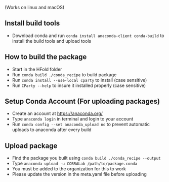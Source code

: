 (Works on linux and macOS)

## Install build tools
- Download conda and run `conda install anaconda-client conda-build` to install the build tools and upload tools

## How to build the package
- Start in the HFold folder
- Run `conda build ./conda_recipe` to build package
- Run `conda install --use-local cparty` to install (case sensitive)
- Run `CParty --help` to insure it installed properly (case sensitive)

## Setup Conda Account (For uploading packages)
- Create an account at https://anaconda.org/
- Type `anaconda login` in terminal and login to your account
- Run `conda config --set anaconda_upload no` to prevent automatic uploads to anaconda after every build

## Upload package
- Find the package you built using `conda build ./conda_recipe --output`
- Type `anaconda upload -u COBRALab /path/to/package.conda`
- You must be added to the organization for this to work
- Please update the version in the meta.yaml file before uploading